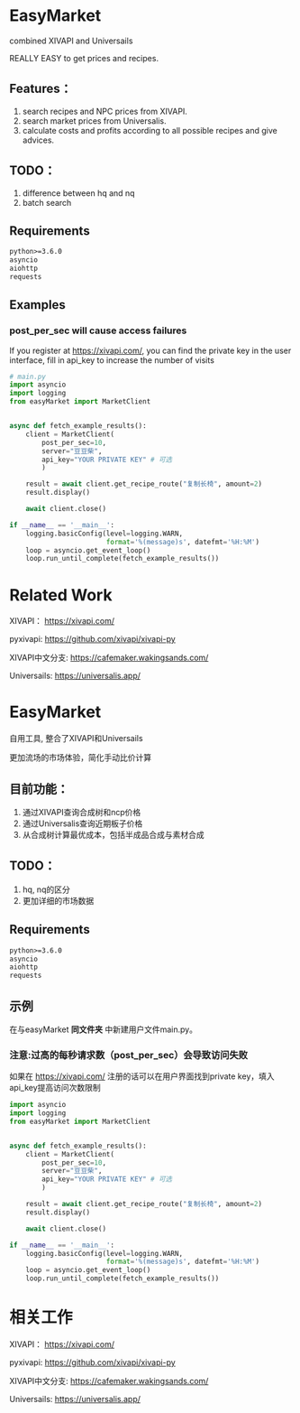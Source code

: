 # EasyMarket
combined XIVAPI and Universails

REALLY EASY to get prices and recipes.

## Features：

1. search recipes and NPC prices from XIVAPI.
2. search market prices from Universalis.
3. calculate costs and profits according to all possible recipes and give advices.

## TODO：

1. difference between hq and nq
2. batch search

## Requirements
```txt
python>=3.6.0
asyncio
aiohttp
requests
```

## Examples


### post_per_sec will cause access failures

If you register at https://xivapi.com/, you can find the private key in the user interface, fill in api_key to increase the number of visits
```python
# main.py
import asyncio
import logging
from easyMarket import MarketClient


async def fetch_example_results():
    client = MarketClient(
        post_per_sec=10,
        server="豆豆柴",
        api_key="YOUR PRIVATE KEY" # 可选
        )

    result = await client.get_recipe_route("复制长椅", amount=2)
    result.display()

    await client.close()

if __name__ == '__main__':
    logging.basicConfig(level=logging.WARN,
                        format='%(message)s', datefmt='%H:%M')
    loop = asyncio.get_event_loop()
    loop.run_until_complete(fetch_example_results())
```

# Related Work
XIVAPI： https://xivapi.com/

pyxivapi: https://github.com/xivapi/xivapi-py

XIVAPI中文分支: https://cafemaker.wakingsands.com/

Universails: https://universalis.app/

# EasyMarket
自用工具, 整合了XIVAPI和Universails

更加流场的市场体验，简化手动比价计算

## 目前功能：

1. 通过XIVAPI查询合成树和ncp价格
2. 通过Universalis查询近期板子价格
3. 从合成树计算最优成本，包括半成品合成与素材合成

## TODO：

1. hq, nq的区分
2. 更加详细的市场数据

## Requirements
```txt
python>=3.6.0
asyncio
aiohttp
requests
```

## 示例
在与easyMarket **同文件夹** 中新建用户文件main.py。

### 注意:过高的每秒请求数（post_per_sec）会导致访问失败

如果在 https://xivapi.com/ 注册的话可以在用户界面找到private key，填入api_key提高访问次数限制
```python
import asyncio
import logging
from easyMarket import MarketClient


async def fetch_example_results():
    client = MarketClient(
        post_per_sec=10,
        server="豆豆柴",
        api_key="YOUR PRIVATE KEY" # 可选
        )

    result = await client.get_recipe_route("复制长椅", amount=2)
    result.display()

    await client.close()

if __name__ == '__main__':
    logging.basicConfig(level=logging.WARN,
                        format='%(message)s', datefmt='%H:%M')
    loop = asyncio.get_event_loop()
    loop.run_until_complete(fetch_example_results())
```

# 相关工作
XIVAPI： https://xivapi.com/

pyxivapi: https://github.com/xivapi/xivapi-py

XIVAPI中文分支: https://cafemaker.wakingsands.com/

Universails: https://universalis.app/
